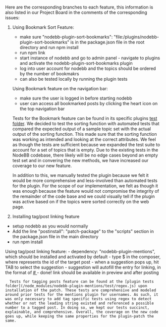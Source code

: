 Here are the  corresponding branches to each feature, this information is also listed in our Project Board in the comments of the corresponding issues:

1) Using Bookmark Sort Feature:
      - make sure          "nodebb-plugin-sort-bookmarks": "file:/plugins/nodebb-plugin-sort-bookmarks" is in the package.json file in the root directory and run npm install
      - run npm link
      - start instance of nodebb and go to admin panel
            - navigate to plugins and activate the nodebb-plugin-sort-bookmarks plugin
      - log into user account for nodebb and the topics should be ordered by the number of bookmakrs
      - can also be tested locally by running the plugin tests 

   Using Bookmark feature on the navigation bar:
      - make sure the user is logged in before starting nodebb
      - user can access all bookmarked posts by clicking the heart icon on the top navigation bar

      Tests for the Bookmark feature can be found in its specific plugins [test folder](plugins/nodebb-plugin-sort-bookmarks/test/sort-bookmarks-test.js). We decided to test the sorting function with automated tests that compared the expected output of a sample topic set with the actual output of the sorting function. This made sure that the sorting function was working as intended and looking at the correct attributes. We feel as though the tests are sufficient because we expanded the test suite to account for a set of topics that is empty. Due to the existing tests in the NodeBB codebase, there likely will be no edge cases beyond an empty test set and in convering the new methods, we have increased our coverage to our new feature.
      
      In addition to this, we manually tested the plugin because we felt it would be more comprehensive and less-involved than automated tests for the plugin. For the scope of our implementation, we felt as though it was enough because the feature would not compromise the integrity of the remainder of the code base and we could visually tell if the plugin was active based on if the topics were sorted correctly on the web page.


2) Installing tag/post linking feature
- setup nodebb as you would normally
- Add the line "postinstall": "patch-package" to the "scripts" section in the package.json file in the main directory
- run npm install

Using tag/post linking feature:
      - dependency: "nodebb-plugin-mentions", which should be installed and activated by default
      - type $<pid> in the composer, where <pid> represents the id of the target post 
      - when a suggestion pops up, hit TAB to select the suggestion
      - suggestion will autofill the entry for linking, in the format of [# <pid>](<url>)
      - done! link should be available in preview and after posting

      Tests for tagging posts feature can be found at the [plugin tests folder](/node_modules/nodebb-plugin-mentions/test/regex.js) upon installation of the patch. These tests are comprehensive and modeled around prior tests for the mentions plugin for usernames. As such, it was only necessary to add tag specific tests using regex to detect whether or not the leading string existed and referenced a possible number to a tagged post. In doing so, we kept our tests succinct, explainable, and comprehensive. Overall, the coverage on the new code goes up, while keeping the same properties for the plugin-patch the same. 
      
